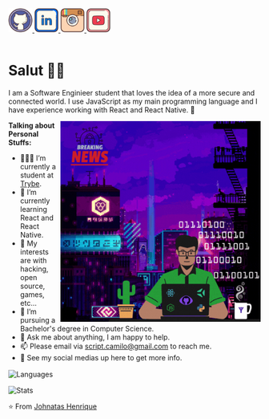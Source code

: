 <a href="https://github.com/scriptcamilo" target="_blank">
  <img src="./assets/github.svg" width="48px" height="48px">
</a>
<a href="https://www.linkedin.com/in/script-camilo/" target="_blank">
  <img src="./assets/linkedin.svg" width="48px" height="48px">
</a>
<a href="https://www.instagram.com/scriptcamilo/" target="_blank">
  <img src="./assets/instagram.svg" width="48px" height="48px">
</a> 
<a href="https://www.youtube.com/channel/UC_WE22UpNW3zyDSWtiX2ufw" target="_blank">
  <img src="./assets/youtube.svg" width="48px" height="48px">
</a> 


<br />
<br />

<h1>Salut 🖖🏽</h1>

I am a Software Enginieer student that loves the idea of a more secure and connected world. I use JavaScript as my main programming language and I have experience working with React and React Native. 🚀

<img align="right" alt="GIF" src="./assets/github.gif" width="400px" />

**Talking about Personal Stuffs:**


- 👨🏽‍💻 I’m currently a student at [Trybe](https://betrybe.com).
- 🌱 I’m currently learning React and React Native.
- 🤔 My interests are with hacking, open source, games, etc...
- 💼 I’m pursuing a Bachelor's degree in Computer Science.
- 💬 Ask me about anything, I am happy to help.
- 📫 Please email via script.camilo@gmail.com to reach me.
- 📝 See my social medias up here to get more info.
<!-- - 📝 See my [Curriculum Vitae](https://gitconnected.com/scriptcamilo/resume) to get more info. -->

<p>
    <img align="center" src="https://github-readme-stats.vercel.app/api/top-langs/?username=scriptcamilo&layout=compact&theme=radical&langs_count=6" alt="Languages" />
</p>
<p>
    <img align="center" src="https://github-readme-stats.vercel.app/api?username=scriptcamilo&count_private=true&show_icons=true&theme=radical" alt="Stats" />
</p>

⭐️ From [Johnatas Henrique](https://github.com/johnatas-henrique)

<!-- ![](https://hit.yhype.me/github/profile?user_id=43912333) -->
